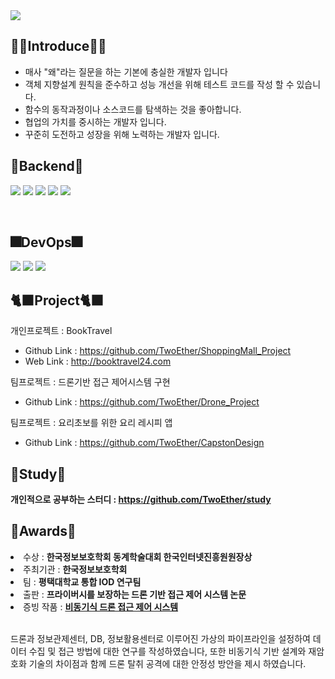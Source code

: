 <img src="https://capsule-render.vercel.app/api?type=wave&color=auto&height=300&section=header&text=HyeonIl%20Lee&fontSize=90" />

<h2 align="left">🤷‍♂️Introduce🤷‍♂️</h2>
<ul>
  <li> 매사 "왜"라는 질문을 하는 기본에 충실한 개발자 입니다 </li>
  <li> 객체 지향설계 원칙을 준수하고 성능 개선을 위해 테스트 코드를 작성 할 수 있습니다. </li>
  <li> 함수의 동작과정이나 소스코드를 탐색하는 것을 좋아합니다.</li>
  <li> 협업의 가치를 중시하는 개발자 입니다.</li>
  <li> 꾸준히 도전하고 성장을 위해 노력하는 개발자 입니다.</li>
</ul>

<h2 align="left">👋Backend👋</h2> 
<p align="left">

  <img src="https://img.shields.io/badge/spring-%236DB33F.svg?style=for-the-badge&logo=spring&logoColor=white"/>
  <img src="https://img.shields.io/badge/java-%23ED8B00.svg?style=for-the-badge&logo=openjdk&logoColor=white"/>
  <img src="https://img.shields.io/badge/python-3670A0?style=for-the-badge&logo=python&logoColor=ffdd54"/>
  <img src="https://img.shields.io/badge/mysql-4479A1.svg?style=for-the-badge&logo=mysql&logoColor=white"/>
  <img src="https://img.shields.io/badge/django-%23092E20.svg?style=for-the-badge&logo=django&logoColor=white"/>
</p><br>

<h2 align="left">🎆DevOps🎆</h2> 
<p align="left">
  <img src="https://img.shields.io/badge/AWS-%23FF9900.svg?style=for-the-badge&logo=amazon-aws&logoColor=white"/>
  <img src="https://img.shields.io/badge/github%20actions-%232671E5.svg?style=for-the-badge&logo=githubactions&logoColor=white"/>
  <img src="https://img.shields.io/badge/github-%23121011.svg?style=for-the-badge&logo=github&logoColor=white"/>
</p>

<h2 align="left">🐈‍⬛Project🐈‍⬛</h2>
<p>개인프로젝트 : BookTravel</p>
<ul>
    <li>Github Link : <a href="https://github.com/TwoEther/ShoppingMall_Project">https://github.com/TwoEther/ShoppingMall_Project</a></li>
    <li>Web Link : <a href="http://booktravel24.com">http://booktravel24.com</a></li>
</ul>

<p>팀프로젝트 : 드론기반 접근 제어시스템 구현</p>
<ul>
    <li>Github Link : <a href="https://github.com/TwoEther/Drone_Project">https://github.com/TwoEther/Drone_Project</a></li>
</ul>

<p>팀프로젝트 : 요리초보를 위한 요리 레시피 앱</p>
<ul>
    <li>Github Link : <a href="https://github.com/TwoEther/CapstonDesign">https://github.com/TwoEther/CapstonDesign</a></li>
</ul>

<h2 align="left">🎀Study🎀</h2>
<p><strong>개인적으로 공부하는 스터디 : <a href="https://github.com/TwoEther/study">https://github.com/TwoEther/study</a></strong></p>


<h2 align="left">🎋Awards🎋</h2> 
<li>수상 : <strong>한국정보보호학회 동계학술대회 한국인터넷진흥원원장상</strong></li>
<li>주최기관 : <strong>한국정보보호학회</strong></li>
<li>팀 : <strong>평택대학교 통합 IOD 연구팀</strong></li>
<li>출판 : <strong>프라이버시를 보장하는 드론 기반 접근 제어 시스템 논문</strong></li>
<li>증빙 작품 : <a href="https://github.com/TwoEther/Drone_Project"><strong>비동기식 드론 접근 제어 시스템</strong></a></li>
<br><p>
드론과 정보관제센터, DB, 정보활용센터로 이루어진 가상의 파이프라인을 설정하여 데이터 수집 및 접근 방법에 대한 연구를 작성하였습니다, 또한 비동기식 기반 설계와 재암호화 기술의 차이점과 함께 드론 탈취 공격에 대한 안정성 방안을 제시 하였습니다.
</p>




